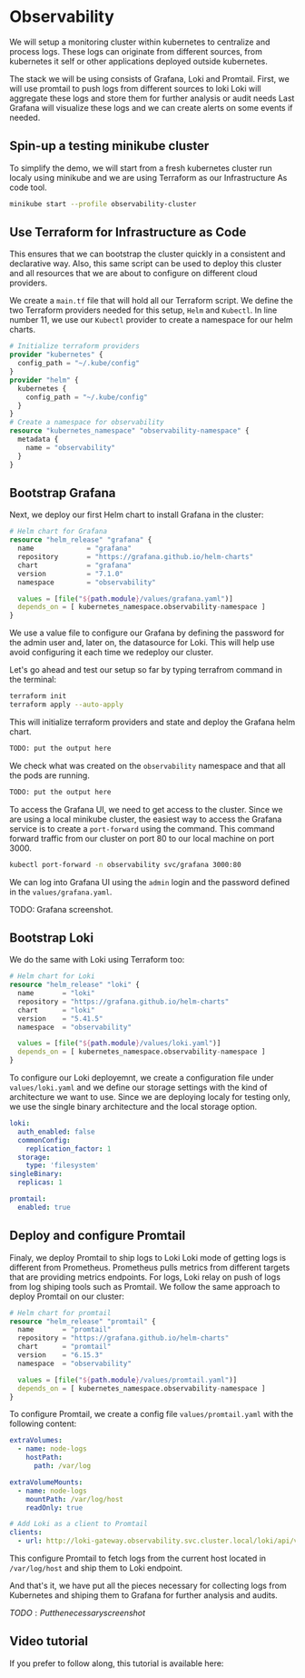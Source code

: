 # Observability

We will setup a monitoring cluster within kubernetes to centralize and process logs.
These logs can originate from different sources, from kubernetes it self or other applications deployed outside kubernetes.

The stack we will be using consists of Grafana, Loki and Promtail.
First, we will use promtail to push logs from different sources to loki
Loki will aggregate these logs and store them for further analysis or audit needs
Last Grafana will visualize these logs and we can create alerts on some events if needed.

## Spin-up a testing minikube cluster

To simplify the demo, we will start from a fresh kubernetes cluster run localy using minikube and we are using Terraform as our Infrastructure As code tool.

``` bash
minikube start --profile observability-cluster
```

## Use Terraform for Infrastructure as Code

This ensures that we can bootstrap the cluster quickly in a consistent and declarative way.
Also, this same script can be used to deploy this cluster and all resources that we are about to configure on different cloud providers.

We create a `main.tf` file that will hold all our Terraform script.
We define the two Terraform providers needed for this setup, `Helm` and `Kubectl`.
In line number 11, we use our `Kubectl` provider to create a namespace for our helm charts.

``` terraform linenums="1"
# Initialize terraform providers
provider "kubernetes" {
  config_path = "~/.kube/config"
}
provider "helm" {
  kubernetes {
    config_path = "~/.kube/config"
  }
}
# Create a namespace for observability
resource "kubernetes_namespace" "observability-namespace" {
  metadata {
    name = "observability"
  }
}
```

## Bootstrap Grafana

Next, we deploy our first Helm chart to install Grafana in the cluster:

``` terraform linenums="1"
# Helm chart for Grafana
resource "helm_release" "grafana" {
  name             = "grafana"
  repository       = "https://grafana.github.io/helm-charts"
  chart            = "grafana"
  version          = "7.1.0"
  namespace        = "observability"

  values = [file("${path.module}/values/grafana.yaml")]
  depends_on = [ kubernetes_namespace.observability-namespace ]
}
```

We use a value file to configure our Grafana by defining the password for the admin user and, later on, the datasource for Loki.
This will help use avoid configuring it each time we redeploy our cluster.

Let's go ahead and test our setup so far by typing terrafrom command in the terminal:

``` bash
terraform init
terraform apply --auto-apply
```

This will initialize terraform providers and state and deploy the Grafana helm chart.

``` bash title="terraform output
TODO: put the output here
```

We check what was created on the `observability` namespace and that all the pods are running.

``` bash title="kubectl get all --namespace observability"
TODO: put the output here
```

To access the Grafana UI, we need to get access to the cluster.
Since we are using a local minikube cluster, the easiest way to access the Grafana service is to create a `port-forward` using the command.
This command forward traffic from our cluster on port 80 to our local machine on port 3000.

``` bash
kubectl port-forward -n observability svc/grafana 3000:80
```

We can log into Grafana UI using the `admin` login and the password defined in the `values/grafana.yaml`.

TODO: Grafana screenshot.

## Bootstrap Loki

We do the same with Loki using Terraform too:

``` terraform linenums="1"
# Helm chart for Loki
resource "helm_release" "loki" {
  name       = "loki"
  repository = "https://grafana.github.io/helm-charts"
  chart      = "loki"
  version    = "5.41.5"
  namespace  = "observability"

  values = [file("${path.module}/values/loki.yaml")]
  depends_on = [ kubernetes_namespace.observability-namespace ]
}  
```

To configure our Loki deployemnt, we create a configuration file under `values/loki.yaml` and we define our storage settings with the kind of architecture we want to use.
Since we are deploying localy for testing only, we use the single binary architecture and the local storage option.

``` yaml linenums="1"
loki:
  auth_enabled: false
  commonConfig:
    replication_factor: 1
  storage:
    type: 'filesystem'
singleBinary:
  replicas: 1

promtail:
  enabled: true
```

## Deploy and configure Promtail

Finaly, we deploy Promtail to ship logs to Loki
Loki mode of getting logs is different from Prometheus.
Prometheus pulls metrics from different targets that are providing metrics endpoints.
For logs, Loki relay on push of logs from log shiping tools such as Promtail.
We follow the same approach to deploy Promtail on our cluster:

``` terraform linenums="1"
# Helm chart for promtail
resource "helm_release" "promtail" {
  name       = "promtail"
  repository = "https://grafana.github.io/helm-charts"
  chart      = "promtail"
  version    = "6.15.3"
  namespace  = "observability"

  values = [file("${path.module}/values/promtail.yaml")]
  depends_on = [ kubernetes_namespace.observability-namespace ]
}
```

To configure Promtail, we create a config file `values/promtail.yaml` with the following content:

``` yaml linenums="1"
extraVolumes:
  - name: node-logs
    hostPath:
      path: /var/log

extraVolumeMounts:
  - name: node-logs
    mountPath: /var/log/host
    readOnly: true

# Add Loki as a client to Promtail
clients:
  - url: http://loki-gateway.observability.svc.cluster.local/loki/api/v1/push
```

This configure Promtail to fetch logs from the current host located in `/var/log/host` and ship them to Loki endpoint.

And that's it, we have put all the pieces necessary for collecting logs from Kubernetes and shiping them to Grafana for further analysis and audits.

$TODO: Put the necessary screenshot$

## Video tutorial

If you prefer to follow along, this tutorial is available here:
